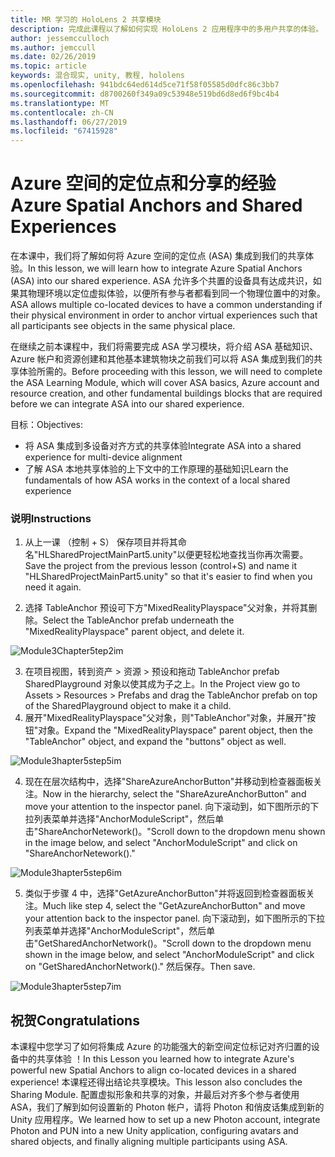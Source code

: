 ```yaml
---
title: MR 学习的 HoloLens 2 共享模块
description: 完成此课程以了解如何实现 HoloLens 2 应用程序中的多用户共享的体验。
author: jessemcculloch
ms.author: jemccull
ms.date: 02/26/2019
ms.topic: article
keywords: 混合现实, unity, 教程, hololens
ms.openlocfilehash: 941bdc64ed614d5ce71f58f05585d0dfc86c3bb7
ms.sourcegitcommit: d8700260f349a09c53948e519bd6d8ed6f9bc4b4
ms.translationtype: MT
ms.contentlocale: zh-CN
ms.lasthandoff: 06/27/2019
ms.locfileid: "67415928"
---
```

# <a name="azure-spatial-anchors-and-shared-experiences"></a><span data-ttu-id="8e28e-104">Azure 空间的定位点和分享的经验</span><span class="sxs-lookup"><span data-stu-id="8e28e-104">Azure Spatial Anchors and Shared Experiences</span></span>

<span data-ttu-id="8e28e-105">在本课中，我们将了解如何将 Azure 空间的定位点 (ASA) 集成到我们的共享体验。</span><span class="sxs-lookup"><span data-stu-id="8e28e-105">In this lesson, we will learn how to integrate Azure Spatial Anchors (ASA) into our shared experience.</span></span> <span data-ttu-id="8e28e-106">ASA 允许多个共置的设备具有达成共识，如果其物理环境以定位虚拟体验，以便所有参与者都看到同一个物理位置中的对象。</span><span class="sxs-lookup"><span data-stu-id="8e28e-106">ASA allows multiple co-located devices to have a common understanding if their physical environment in order to anchor virtual experiences such that all participants see objects in the same physical place.</span></span>

<span data-ttu-id="8e28e-107">在继续之前本课程中，我们将需要完成 ASA 学习模块，将介绍 ASA 基础知识、 Azure 帐户和资源创建和其他基本建筑物块之前我们可以将 ASA 集成到我们的共享体验所需的。</span><span class="sxs-lookup"><span data-stu-id="8e28e-107">Before proceeding with this lesson, we will need to complete the ASA Learning Module, which will cover ASA basics, Azure account and resource creation, and other fundamental buildings blocks that are required before we can integrate ASA into our shared experience.</span></span>

<span data-ttu-id="8e28e-108">目标：</span><span class="sxs-lookup"><span data-stu-id="8e28e-108">Objectives:</span></span>

- <span data-ttu-id="8e28e-109">将 ASA 集成到多设备对齐方式的共享体验</span><span class="sxs-lookup"><span data-stu-id="8e28e-109">Integrate ASA into a shared experience for multi-device alignment</span></span>
- <span data-ttu-id="8e28e-110">了解 ASA 本地共享体验的上下文中的工作原理的基础知识</span><span class="sxs-lookup"><span data-stu-id="8e28e-110">Learn the fundamentals of how ASA works in the context of a local shared experience</span></span>

### <a name="instructions"></a><span data-ttu-id="8e28e-111">说明</span><span class="sxs-lookup"><span data-stu-id="8e28e-111">Instructions</span></span>

1. <span data-ttu-id="8e28e-112">从上一课 （控制 + S） 保存项目并将其命名"HLSharedProjectMainPart5.unity"以便更轻松地查找当你再次需要。</span><span class="sxs-lookup"><span data-stu-id="8e28e-112">Save the project from the previous lesson (control+S) and name it "HLSharedProjectMainPart5.unity" so that it's easier to find when you need it again.</span></span>

2. <span data-ttu-id="8e28e-113">选择 TableAnchor 预设可下方"MixedRealityPlayspace"父对象，并将其删除。</span><span class="sxs-lookup"><span data-stu-id="8e28e-113">Select the TableAnchor prefab underneath  the "MixedRealityPlayspace" parent object, and delete it.</span></span>

![Module3Chapter5tep2im](images/module3chapter5step2im.PNG)



3.  <span data-ttu-id="8e28e-115">在项目视图，转到资产 > 资源 > 预设和拖动 TableAnchor prefab SharedPlayground 对象以使其成为子之上。</span><span class="sxs-lookup"><span data-stu-id="8e28e-115">In the Project view go to Assets > Resources > Prefabs and drag the TableAnchor prefab on top of the SharedPlayground object to make it a child.</span></span>
4.  <span data-ttu-id="8e28e-116">展开"MixedRealityPlayspace"父对象，则"TableAnchor"对象，并展开"按钮"对象。</span><span class="sxs-lookup"><span data-stu-id="8e28e-116">Expand the "MixedRealityPlayspace" parent object, then the "TableAnchor" object, and expand the "buttons" object as well.</span></span> 

![Module3hapter5step5im](images/module3chapter5step5im.PNG)

4. <span data-ttu-id="8e28e-118">现在在层次结构中，选择"ShareAzureAnchorButton"并移动到检查器面板关注。</span><span class="sxs-lookup"><span data-stu-id="8e28e-118">Now in the hierarchy, select the "ShareAzureAnchorButton" and move your attention to the inspector panel.</span></span> <span data-ttu-id="8e28e-119">向下滚动到，如下图所示的下拉列表菜单并选择"AnchorModuleScript"，然后单击"ShareAnchorNetework()。"</span><span class="sxs-lookup"><span data-stu-id="8e28e-119">Scroll down to the dropdown menu shown in the image below, and select "AnchorModuleScript" and click on "ShareAnchorNetework()."</span></span>

![Module3hapter5step6im](images/module3chapter5step6im.PNG)

5. <span data-ttu-id="8e28e-121">类似于步骤 4 中，选择"GetAzureAnchorButton"并将返回到检查器面板关注。</span><span class="sxs-lookup"><span data-stu-id="8e28e-121">Much like step 4, select the "GetAzureAnchorButton" and move your attention back to the inspector panel.</span></span> <span data-ttu-id="8e28e-122">向下滚动到，如下图所示的下拉列表菜单并选择"AnchorModuleScript"，然后单击"GetSharedAnchorNetwork()。"</span><span class="sxs-lookup"><span data-stu-id="8e28e-122">Scroll down to the dropdown menu shown in the image below, and select "AnchorModuleScript" and click on "GetSharedAnchorNetwork()."</span></span> <span data-ttu-id="8e28e-123">然后保存。</span><span class="sxs-lookup"><span data-stu-id="8e28e-123">Then save.</span></span>

![Module3hapter5step7im](images/module3chapter5step7im.PNG)




## <a name="congratulations"></a><span data-ttu-id="8e28e-125">祝贺</span><span class="sxs-lookup"><span data-stu-id="8e28e-125">Congratulations</span></span>

<span data-ttu-id="8e28e-126">本课程中您学习了如何将集成 Azure 的功能强大的新空间定位标记对齐归置的设备中的共享体验 ！</span><span class="sxs-lookup"><span data-stu-id="8e28e-126">In this Lesson you learned how to integrate Azure's powerful new Spatial Anchors to align co-located devices in a shared experience!</span></span> <span data-ttu-id="8e28e-127">本课程还得出结论共享模块。</span><span class="sxs-lookup"><span data-stu-id="8e28e-127">This lesson also concludes the Sharing Module.</span></span> <span data-ttu-id="8e28e-128">配置虚拟形象和共享的对象，并最后对齐多个参与者使用 ASA，我们了解到如何设置新的 Photon 帐户，请将 Photon 和俏皮话集成到新的 Unity 应用程序。</span><span class="sxs-lookup"><span data-stu-id="8e28e-128">We learned how to set up a new Photon account, integrate Photon and PUN into a new Unity application, configuring avatars and shared objects, and finally aligning multiple participants using ASA.</span></span> 

